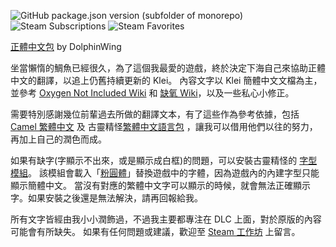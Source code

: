 ![GitHub package.json version (subfolder of monorepo)](https://img.shields.io/github/package-json/v/DolphinWing/DSTTranslate?filename=workshop-2906930548%2Fpackage.json&logo=github) 
![Steam Subscriptions](https://img.shields.io/steam/subscriptions/2906930548?logo=steam) 
![Steam Favorites](https://img.shields.io/steam/favorites/2906930548?logo=steam)

[正體中文包](https://steamcommunity.com/sharedfiles/filedetails/?id=2906930548) by DolphinWing

坐當懶惰的鯛魚已經很久，為了這個我最愛的遊戲，終於決定下海自己來協助正體中文的翻譯，以追上仍舊持續更新的 Klei。
內容文字以 Klei 簡體中文文檔為主，並參考 [Oxygen Not Included Wiki](https://oxygennotincluded.fandom.com/wiki/Oxygen_Not_Included_Wiki) 
和 [缺氧 Wiki](https://oxygennotincluded.fandom.com/zh/wiki/)，以及一些私心小修正。

需要特別感謝幾位前輩過去所做的翻譯文本，有了這些作為參考依據，包括 [Camel 繁體中文](https://steamcommunity.com/sharedfiles/filedetails/?id=2679329370) 及 古靈精怪[繁體中文語言包](https://steamcommunity.com/sharedfiles/filedetails/?id=929305589) ，讓我可以借用他們以往的努力，再加上自己的潤色而成。

如果有缺字(字顯示不出來，或是顯示成白框)的問題，可以安裝古靈精怪的 [字型模組](https://steamcommunity.com/workshop/filedetails/?id=2119648603)。
該模組會載入「[粉圓體](https://justfont.com/huninn/)」替換遊戲中的字體，因為遊戲內的內建字型只能顯示簡體中文。
當沒有對應的繁體中文字可以顯示的時候，就會無法正確顯示字。如果安裝之後還是無法解決，請再回報給我。

所有文字皆經由我小小潤飾過，不過我主要都專注在 DLC 上面，對於原版的內容可能會有所缺失。
如果有任何問題或建議，歡迎至 [Steam 工作坊](https://steamcommunity.com/sharedfiles/filedetails/?id=2906930548) 上留言。
